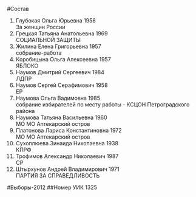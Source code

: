 #Состав
1. Глубокая Ольга Юрьевна 1958   
    За женщин России
2. Грецкая Татьяна Анатольевна 1969   
    СОЦИАЛЬНОЙ ЗАЩИТЫ
3. Жилина Елена Григорьевна 1957   
    собрание-работа
4. Коробицына Ольга Алексеевна 1957   
    ЯБЛОКО
5. Наумов Дмитрий Сергеевич 1984   
    ЛДПР
6. Наумов Сергей Серафимович 1958   
    ЕР
7. Наумова Ольга Вадимовна 1985   
    собрание избирателей по месту работы - КСЦОН Петроградского района
8. Наумова Татьяна Васильевна 1960   
    МО МО Аптекарский остров
9. Платонова Лариса Константиновна 1972   
    МО МО Аптекарский остров
10. Сухоплюева Зинаида Николаевна 1938   
    КПРФ
11. Трофимов Александр Николаевич 1987   
    СР
12. Штырхунов Андрей Владимирович 1971   
    ПАРТИЯ ЗА СПРАВЕДЛИВОСТЬ

#Выборы-2012
##Номер УИК
1325